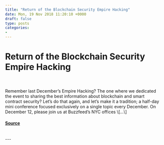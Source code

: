 ```yaml
---
title: "Return of the Blockchain Security Empire Hacking"
date: Mon, 19 Nov 2018 11:20:10 +0000
draft: false
type: posts
categories: 
- 
---
```

# Return of the Blockchain Security Empire Hacking

<br/>

<br/>
Remember last December’s Empire Hacking? The one where we dedicated the event to sharing the best information about blockchain and smart contract security? Let’s do that again, and let’s make it a tradition; a half-day mini conference focused exclusively on a single topic every December. On December 12, please join us at Buzzfeed’s NYC offices \[…\]

#### [Source](https://blog.trailofbits.com/2018/11/19/return-of-the-blockchain-security-empire-hacking/)

<br/>
---
